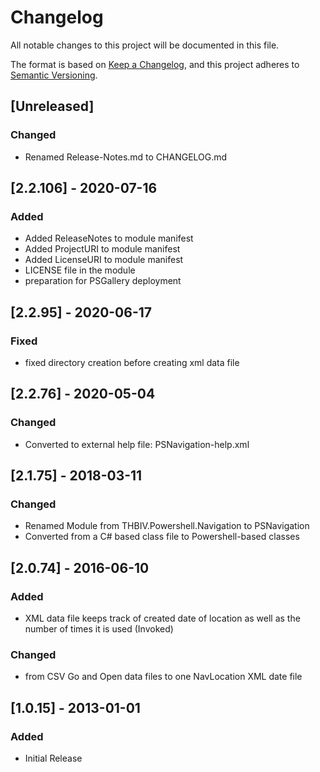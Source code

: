 # Changelog
All notable changes to this project will be documented in this file.

The format is based on [Keep a Changelog](https://keepachangelog.com/en/1.0.0/),
and this project adheres to [Semantic Versioning](https://semver.org/spec/v2.0.0.html).

## [Unreleased]
### Changed
- Renamed Release-Notes.md to CHANGELOG.md

## [2.2.106] - 2020-07-16
### Added
- Added ReleaseNotes to module manifest
- Added ProjectURI to module manifest
- Added LicenseURI to module manifest
- LICENSE file in the module
- preparation for PSGallery deployment

## [2.2.95] - 2020-06-17
### Fixed
- fixed directory creation before creating xml data file

## [2.2.76] - 2020-05-04
### Changed
- Converted to external help file: PSNavigation-help.xml

## [2.1.75] - 2018-03-11
### Changed
- Renamed Module from THBIV.Powershell.Navigation to PSNavigation
- Converted from a C# based class file to Powershell-based classes

## [2.0.74] - 2016-06-10
### Added
- XML data file keeps track of created date of location as well as the number of times it is used (Invoked)

### Changed
- from CSV Go and Open data files to one NavLocation XML date file

## [1.0.15] - 2013-01-01
### Added
- Initial Release

